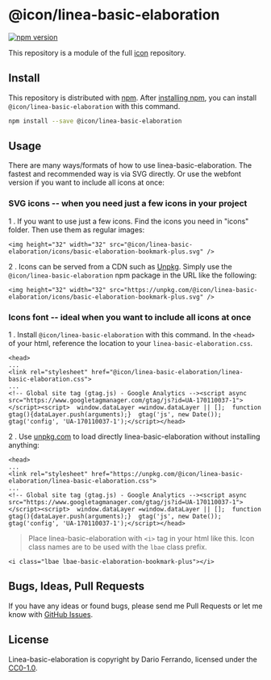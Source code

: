 # @icon/linea-basic-elaboration

[![npm version](https://img.shields.io/npm/v/@icon/linea-basic-elaboration.svg)](https://www.npmjs.org/package/@icon/linea-basic-elaboration)

This repository is a module of the full [icon][icon] repository.

## Install

This repository is distributed with [npm]. After [installing npm][install-npm], you can install `@icon/linea-basic-elaboration` with this command.

```bash
npm install --save @icon/linea-basic-elaboration
```

## Usage

There are many ways/formats of how to use linea-basic-elaboration. The fastest and recommended way is via SVG directly. Or use the webfont version if you want to include all icons at once:

### SVG icons -- when you need just a few icons in your project

1 . If you want to use just a few icons. Find the icons you need in "icons" folder. Then use them as regular images:

```
<img height="32" width="32" src="@icon/linea-basic-elaboration/icons/basic-elaboration-bookmark-plus.svg" />
```

2 . Icons can be served from a CDN such as [Unpkg][Unpkg]. Simply use the `@icon/linea-basic-elaboration` npm package in the URL like the following:

```
<img height="32" width="32" src="https://unpkg.com/@icon/linea-basic-elaboration/icons/basic-elaboration-bookmark-plus.svg" />
```

### Icons font -- ideal when you want to include all icons at once

1 . Install `@icon/linea-basic-elaboration` with this command. In the `<head>` of your html, reference the location to your `linea-basic-elaboration.css`.

```
<head>
...
<link rel="stylesheet" href="@icon/linea-basic-elaboration/linea-basic-elaboration.css">
...
<!-- Global site tag (gtag.js) - Google Analytics --><script async src="https://www.googletagmanager.com/gtag/js?id=UA-170110037-1"></script><script>  window.dataLayer =window.dataLayer || [];  function gtag(){dataLayer.push(arguments);}  gtag('js', new Date());  gtag('config', 'UA-170110037-1');</script></head>
```

2 . Use [unpkg.com][Unpkg] to load directly linea-basic-elaboration without installing anything:

```
<head>
...
<link rel="stylesheet" href="https://unpkg.com/@icon/linea-basic-elaboration/linea-basic-elaboration.css">
...
<!-- Global site tag (gtag.js) - Google Analytics --><script async src="https://www.googletagmanager.com/gtag/js?id=UA-170110037-1"></script><script>  window.dataLayer =window.dataLayer || [];  function gtag(){dataLayer.push(arguments);}  gtag('js', new Date());  gtag('config', 'UA-170110037-1');</script></head>
```

> Place linea-basic-elaboration with `<i>` tag in your html like this. Icon class names are to be used with the `lbae` class prefix.

```
<i class="lbae lbae-basic-elaboration-bookmark-plus"></i>
```


## Bugs, Ideas, Pull Requests

If you have any ideas or found bugs, please send me Pull Requests or let me know with [GitHub Issues][github issues].

## License

Linea-basic-elaboration is copyright by Dario Ferrando, licensed under the [CC0-1.0][license].

[license]: https://github.com/thecreation/icons/blob/master/modules/linea-basic-elaboration/LICENSE
[icon]: https://github.com/thecreation/icons
[npm]: https://www.npmjs.com/
[install-npm]: https://docs.npmjs.com/getting-started/installing-node
[sass]: http://sass-lang.com/
[github issues]: https://github.com/thecreation/icons/issues
[Unpkg]: https://unpkg.com